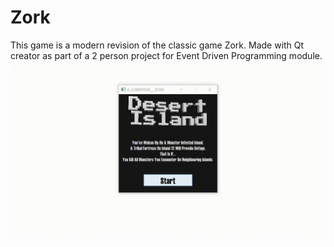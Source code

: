 # Zork
This game is a modern revision of the classic game Zork. Made with Qt creator as part of a 2 person project for Event Driven Programming module.
![gif](https://github.com/OliverNagy10/Zork/blob/main/demo_video/Zork.gif)
